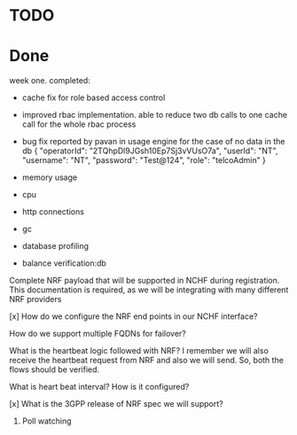 # TODO

# Done

week one.
completed:

-   cache fix for role based access control
-   improved rbac implementation. able to reduce two db calls to one cache call for the whole rbac process
-   bug fix reported by pavan in usage engine for the case of no data in the db
    {
    "operatorId": "2TQhpDl9JGsh10Ep7Sj3vVUsO7a",
    "userId": "NT",
    "username": "NT",
    "password": "Test@124",
    "role": "telcoAdmin"
    }

-   memory usage
-   cpu
-   http connections
-   gc
-   database profiling
-   balance verification:db

Complete NRF payload that will be supported in NCHF during registration. This documentation is required, as we will be integrating with many different NRF providers

[x] How do we configure the NRF end points in our NCHF interface?

How do we support multiple FQDNs for failover?

What is the heartbeat logic followed with NRF? I remember we will also receive the heartbeat request from NRF and also we will send. So, both the flows should be verified.

What is heart beat interval? How is it configured?

[x] What is the 3GPP release of NRF spec we will support?

1. Poll watching
